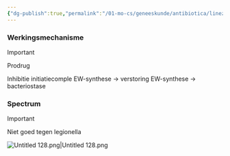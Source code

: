```yaml
---
{"dg-publish":true,"permalink":"/01-mo-cs/geneeskunde/antibiotica/linezolid/","noteIcon":"","created":"2024-11-24T10:57:26.380+01:00","updated":"2024-12-29T13:58:43.288+01:00"}
---
```


### Werkingsmechanisme

> [!important]  
> Prodrug  

Inhibitie initiatiecomple EW-synthese → verstoring EW-synthese → bacteriostase

### Spectrum

> [!important]  
> Niet goed tegen legionella  

![Untitled 128.png|Untitled 128.png](/img/user/06%20Toolkit/Files/Untitled%20128.png)